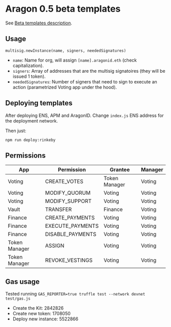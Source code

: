 # Aragon 0.5 beta templates

See [Beta templates description](https://github.com/aragon/dao-kits/blob/master/kits/beta/readme.md).

## Usage

```
multisig.newInstance(name, signers, neededSignatures)
```

- `name`: Name for org, will assign `[name].aragonid.eth` (check capitalization).
- `signers`: Array of addresses that are the multisig signatoires
(they will be issued 1 token).
- `neededSignatures`: Number of signers that need to sign to execute an action
(parametrized Voting app under the hood).

## Deploying templates

After deploying ENS, APM and AragonID. Change `index.js` ENS address for the
deployment network.

Then just:

```
npm run deploy:rinkeby
```

## Permissions

| App           | Permission       | Grantee       | Manager |
|---------------|------------------|---------------|---------|
| Voting        | CREATE_VOTES     | Token Manager | Voting  |
| Voting        | MODIFY_QUORUM    | Voting        | Voting  |
| Voting        | MODIFY_SUPPORT   | Voting        | Voting  |
| Vault         | TRANSFER         | Finance       | Voting  |
| Finance       | CREATE_PAYMENTS  | Voting        | Voting  |
| Finance       | EXECUTE_PAYMENTS | Voting        | Voting  |
| Finance       | DISABLE_PAYMENTS | Voting        | Voting  |
| Token Manager | ASSIGN           | Voting        | Voting  |
| Token Manager | REVOKE_VESTINGS  | Voting        | Voting  |

## Gas usage

Tested running `GAS_REPORTER=true truffle test --network devnet test/gas.js`

- Create the Kit:      2842826
- Create new token:    1708050
- Deploy new instance: 5522866
